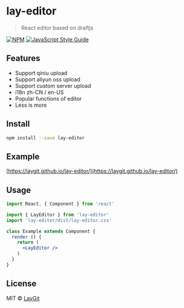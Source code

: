 # lay-editor

> React editor based on draftjs

[![NPM](https://img.shields.io/npm/v/lay-editor.svg)](https://www.npmjs.com/package/lay-editor) [![JavaScript Style Guide](https://img.shields.io/badge/code_style-standard-brightgreen.svg)](https://standardjs.com)

## Features

 - Support qiniu upload
 - Support aliyun oss upload
 - Support custom server upload
 - i18n zh-CN / en-US
 - Popular functions of editor
 - Less is more

## Install

```bash
npm install --save lay-editor
```

## Example

[https://laygit.github.io/lay-editor/](https://laygit.github.io/lay-editor/)

## Usage

```jsx
import React, { Component } from 'react'

import { LayEditor } from 'lay-editor'
import 'lay-editor/dist/lay-editor.css'

class Example extends Component {
  render () {
    return (
      <LayEditor />
    )
  }
}
```

## License

MIT © [LayGit](https://github.com/LayGit)
